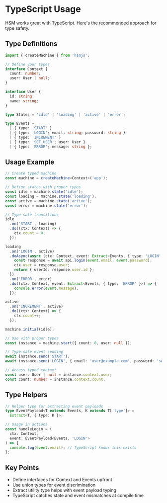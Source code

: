 # TypeScript Usage

HSM works great with TypeScript. Here's the recommended approach for type safety.

## Type Definitions

```typescript
import { createMachine } from 'hsmjs';

// Define your types
interface Context {
  count: number;
  user: User | null;
}

interface User {
  id: string;
  name: string;
}

type States = 'idle' | 'loading' | 'active' | 'error';

type Events = 
  | { type: 'START' }
  | { type: 'LOGIN'; email: string; password: string }
  | { type: 'INCREMENT' }
  | { type: 'SET_USER'; user: User }
  | { type: 'ERROR'; message: string };
```

## Usage Example

```typescript
// Create typed machine
const machine = createMachine<Context>('app');

// Define states with proper types
const idle = machine.state('idle');
const loading = machine.state('loading');
const active = machine.state('active');
const error = machine.state('error');

// Type-safe transitions
idle
  .on('START', loading)
  .do((ctx: Context) => {
    ctx.count = 0;
  });

loading
  .on('LOGIN', active)
  .doAsync(async (ctx: Context, event: Extract<Events, { type: 'LOGIN' }>) => {
    const response = await api.login(event.email, event.password);
    ctx.user = response.user;
    return { userId: response.user.id };
  })
  .on('ERROR', error)
  .do((ctx: Context, event: Extract<Events, { type: 'ERROR' }>) => {
    console.error(event.message);
  });

active
  .on('INCREMENT', active)
  .do((ctx: Context) => {
    ctx.count++;
  });

machine.initial(idle);

// Use with proper types
const instance = machine.start({ count: 0, user: null });

// Type-safe event sending
await instance.send('START');
await instance.send('LOGIN', { email: 'user@example.com', password: 'secret' });

// Access typed context
const user: User | null = instance.context.user;
const count: number = instance.context.count;
```

## Type Helpers

```typescript
// Helper type for extracting event payloads
type EventPayload<T extends Events, K extends T['type']> = 
  Extract<T, { type: K }>;

// Usage in actions
const handleLogin = (
  ctx: Context, 
  event: EventPayload<Events, 'LOGIN'>
) => {
  console.log(event.email); // TypeScript knows this exists
};
```

## Key Points

- Define interfaces for Context and Events upfront
- Use union types for event discrimination
- Extract utility type helps with event payload typing
- TypeScript catches state and event mismatches at compile time